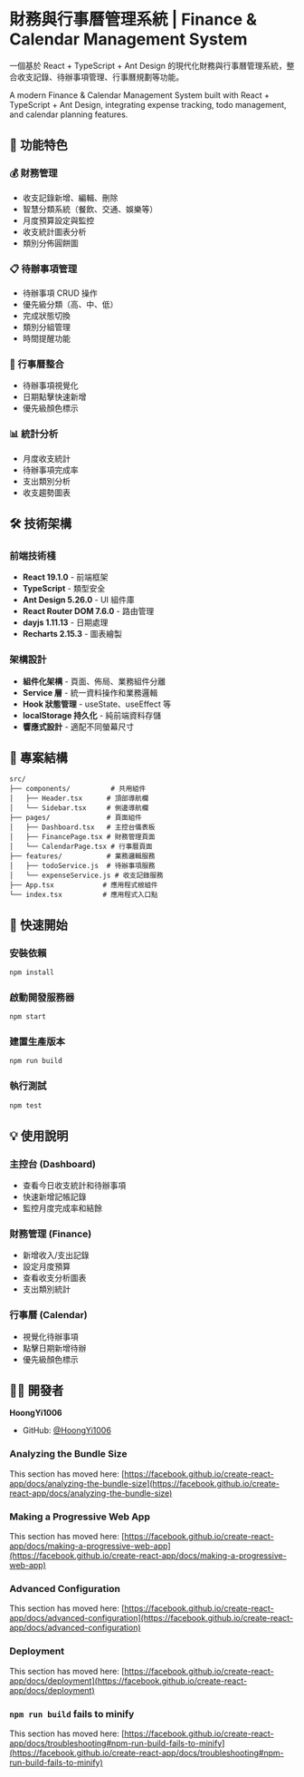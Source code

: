 # 財務與行事曆管理系統 | Finance & Calendar Management System

一個基於 React + TypeScript + Ant Design 的現代化財務與行事曆管理系統，整合收支記錄、待辦事項管理、行事曆規劃等功能。

A modern Finance & Calendar Management System built with React + TypeScript + Ant Design, integrating expense tracking, todo management, and calendar planning features.

## 🚀 功能特色

### 💰 財務管理
- 收支記錄新增、編輯、刪除
- 智慧分類系統（餐飲、交通、娛樂等）
- 月度預算設定與監控
- 收支統計圖表分析
- 類別分佈圓餅圖

### 📋 待辦事項管理
- 待辦事項 CRUD 操作
- 優先級分類（高、中、低）
- 完成狀態切換
- 類別分組管理
- 時間提醒功能

### 📅 行事曆整合
- 待辦事項視覺化
- 日期點擊快速新增
- 優先級顏色標示

### 📊 統計分析
- 月度收支統計
- 待辦事項完成率
- 支出類別分析
- 收支趨勢圖表

## 🛠️ 技術架構

### 前端技術棧
- **React 19.1.0** - 前端框架
- **TypeScript** - 類型安全
- **Ant Design 5.26.0** - UI 組件庫
- **React Router DOM 7.6.0** - 路由管理
- **dayjs 1.11.13** - 日期處理
- **Recharts 2.15.3** - 圖表繪製


### 架構設計
- **組件化架構** - 頁面、佈局、業務組件分離
- **Service 層** - 統一資料操作和業務邏輯
- **Hook 狀態管理** - useState、useEffect 等
- **localStorage 持久化** - 純前端資料存儲
- **響應式設計** - 適配不同螢幕尺寸

## 📁 專案結構

```
src/
├── components/          # 共用組件
│   ├── Header.tsx      # 頂部導航欄
│   └── Sidebar.tsx     # 側邊導航欄
├── pages/              # 頁面組件
│   ├── Dashboard.tsx   # 主控台儀表板
│   ├── FinancePage.tsx # 財務管理頁面
│   └── CalendarPage.tsx # 行事曆頁面
├── features/           # 業務邏輯服務
│   ├── todoService.js  # 待辦事項服務
│   └── expenseService.js # 收支記錄服務
├── App.tsx            # 應用程式根組件
└── index.tsx          # 應用程式入口點
```

## 🚀 快速開始

### 安裝依賴
```bash
npm install
```

### 啟動開發服務器
```bash
npm start
```

### 建置生產版本
```bash
npm run build
```

### 執行測試
```bash
npm test
```

## 💡 使用說明

### 主控台 (Dashboard)
- 查看今日收支統計和待辦事項
- 快速新增記帳記錄
- 監控月度完成率和結餘

### 財務管理 (Finance)
- 新增收入/支出記錄
- 設定月度預算
- 查看收支分析圖表
- 支出類別統計

### 行事曆 (Calendar)
- 視覺化待辦事項
- 點擊日期新增待辦
- 優先級顏色標示

## 👨‍💻 開發者

**HoongYi1006**
- GitHub: [@HoongYi1006](https://github.com/HoongYi1006)

### Analyzing the Bundle Size

This section has moved here: [https://facebook.github.io/create-react-app/docs/analyzing-the-bundle-size](https://facebook.github.io/create-react-app/docs/analyzing-the-bundle-size)

### Making a Progressive Web App

This section has moved here: [https://facebook.github.io/create-react-app/docs/making-a-progressive-web-app](https://facebook.github.io/create-react-app/docs/making-a-progressive-web-app)

### Advanced Configuration

This section has moved here: [https://facebook.github.io/create-react-app/docs/advanced-configuration](https://facebook.github.io/create-react-app/docs/advanced-configuration)

### Deployment

This section has moved here: [https://facebook.github.io/create-react-app/docs/deployment](https://facebook.github.io/create-react-app/docs/deployment)

### `npm run build` fails to minify

This section has moved here: [https://facebook.github.io/create-react-app/docs/troubleshooting#npm-run-build-fails-to-minify](https://facebook.github.io/create-react-app/docs/troubleshooting#npm-run-build-fails-to-minify)
